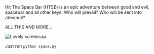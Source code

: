 Hit The Space Bar (HTSB) is an epic adventure between good and evil, spacebar and all other keys. Who will prevail? Who will be sent into /dev/null?

ALL THIS AND MORE...

![Lovely screencap](http://img188.imageshack.us/img188/4797/spacem.png)

Just run ``python space.py``